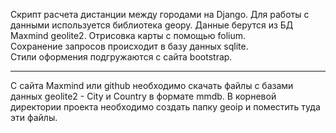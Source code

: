 Скрипт расчета дистанции между городами на Django. Для работы с данными используется библиотека geopy. 
Данные берутся из БД Maxmind geolite2. Отрисовка карты с помощью folium.<br>
Сохранение запросов происходит в базу данных sqlite.
<br>
Стили оформения подгружаются с сайта bootstrap.<hr>
С сайта Maxmind или github необходимо скачать файлы с базами данных geolite2 - City и Country в формате mmdb.
В корневой директории проекта необходимо создать папку geoip и поместить туда эти файлы.